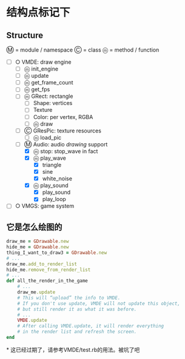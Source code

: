 结构点标记下
============

Structure
---------

Ⓜ = module / namespace
Ⓒ = class
ⓜ = method / function

- [ ] ○ VMDE: draw engine
    - [ ] ⓜ init_engine
    - [ ] ⓜ update
    - [ ] ⓜ get_frame_count
    - [ ] ⓜ get_fps
    - [ ] ⓜ GRect: rectangle
        - [ ] Shape: vertices
        - [ ] Texture
        - [ ] Color: per vertex, RGBA
        - [ ] ⓜ draw
    - [ ] Ⓒ GResPic: texture resources
        - [ ] ⓜ load_pic
    - [ ] Ⓜ Audio: audio *drawing* support
        - [x] ⓜ stop: stop_wave in fact
        - [x] ⓜ play_wave
            - [x] triangle
            - [x] sine
            - [x] white_noise
        - [x] ⓜ play_sound
            - [x] play_sound
            - [x] play_loop
- [ ] ○ VMGS: game system

它是怎么绘图的
--------------

```ruby
draw_me = GDrawable.new
hide_me = GDrawable.new
thing_I_want_to_draw3 = GDrawable.new
# ...
draw_me.add_to_render_list
hide_me.remove_from_render_list
# ...
def all_the_render_in_the_game
	# ...
	draw_me.update
	# This will “upload” the info to VMDE.
	# If you don't use update, VMDE will not update this object,
	# but still render it as what it was before.
	# ...
	VMDE.update
	# After calling VMDE.update, it will render everything
	# in the render list and refresh the screen.
end
```

\* 这已经过期了，请参考VMDE/test.rb的用法。被坑了吧
